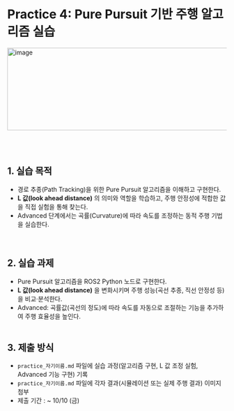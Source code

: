 # Practice 4: Pure Pursuit 기반 주행 알고리즘 실습
<img width="579" height="189" alt="image" src="https://github.com/user-attachments/assets/502c0c52-f202-4bc9-81ae-5c2846768387" />


<br><br>

## 1. 실습 목적
- 경로 추종(Path Tracking)을 위한 Pure Pursuit 알고리즘을 이해하고 구현한다.
- **L 값(look ahead distance)** 의 의미와 역할을 학습하고, 주행 안정성에 적합한 값을 직접 실험을 통해 찾는다.
- Advanced 단계에서는 곡률(Curvature)에 따라 속도를 조정하는 동적 주행 기법을 실습한다.
  <br><br><br>

## 2. 실습 과제
- Pure Pursuit 알고리즘을 ROS2 Python 노드로 구현한다.
- **L 값(look ahead distance)** 을 변화시키며 주행 성능(곡선 추종, 직선 안정성 등)을 비교·분석한다.
- Advanced: 곡률값(곡선의 정도)에 따라 속도를 자동으로 조절하는 기능을 추가하여 주행 효율성을 높인다.
  <br><br>

## 3. 제출 방식
- `practice_자기이름.md` 파일에 실습 과정(알고리즘 구현, L 값 조정 실험, Advanced 기능 구현) 기록
- `practice_자기이름.md` 파일에 각자 결과(시뮬레이션 또는 실제 주행 결과) 이미지 첨부
- 제출 기간 : ~ 10/10 (금)
